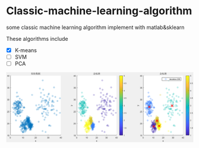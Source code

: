 # Classic-machine-learning-algorithm
some classic machine learning algorithm implement with matlab&sklearn

These algorithms include
- [x] K-means
- [ ] SVM
- [ ] PCA

![k-meas](https://github.com/assassint2017/Classic-machine-learning-algorithm/blob/master/img/K-means.png)
